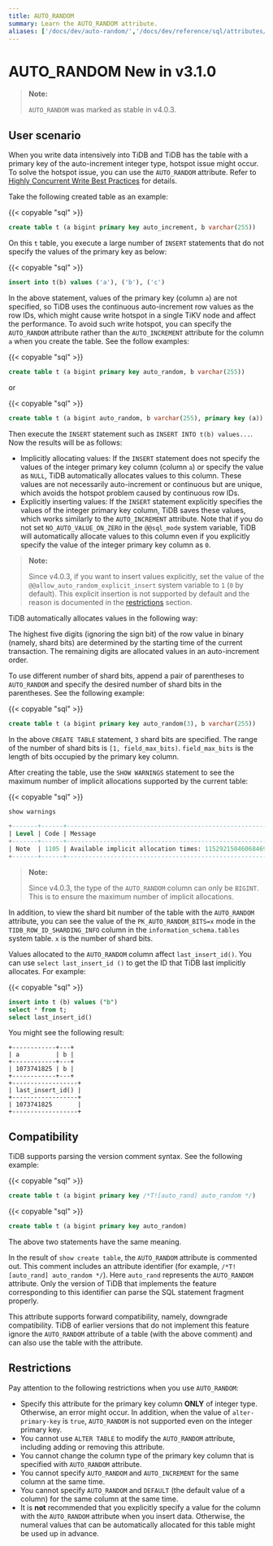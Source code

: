 ```yaml
---
title: AUTO_RANDOM
summary: Learn the AUTO_RANDOM attribute.
aliases: ['/docs/dev/auto-random/','/docs/dev/reference/sql/attributes/auto-random/']
---
```


# AUTO_RANDOM <span class="version-mark">New in v3.1.0</span>

> **Note:**
>
> `AUTO_RANDOM` was marked as stable in v4.0.3.

## User scenario

When you write data intensively into TiDB and TiDB has the table with a primary key of the auto-increment integer type, hotspot issue might occur. To solve the hotspot issue, you can use the `AUTO_RANDOM` attribute. Refer to [Highly Concurrent Write Best Practices](/best-practices/high-concurrency-best-practices.md#complex-hotspot-problems) for details.

Take the following created table as an example:

{{< copyable "sql" >}}

```sql
create table t (a bigint primary key auto_increment, b varchar(255))
```

On this `t` table, you execute a large number of `INSERT` statements that do not specify the values of the primary key as below:

{{< copyable "sql" >}}

```sql
insert into t(b) values ('a'), ('b'), ('c')
```

In the above statement, values of the primary key (column `a`) are not specified, so TiDB uses the continuous auto-increment row values as the row IDs, which might cause write hotspot in a single TiKV node and affect the performance. To avoid such write hotspot, you can specify the `AUTO_RANDOM` attribute rather than the `AUTO_INCREMENT` attribute for the column `a` when you create the table. See the follow examples:

{{< copyable "sql" >}}

```sql
create table t (a bigint primary key auto_random, b varchar(255))
```

or

{{< copyable "sql" >}}

```sql
create table t (a bigint auto_random, b varchar(255), primary key (a))
```

Then execute the `INSERT` statement such as `INSERT INTO t(b) values...`. Now the results will be as follows:

+ Implicitly allocating values: If the `INSERT` statement does not specify the values of the integer primary key column (column `a`) or specify the value as `NULL`, TiDB automatically allocates values to this column. These values are not necessarily auto-increment or continuous but are unique, which avoids the hotspot problem caused by continuous row IDs.
+ Explicitly inserting values: If the `INSERT` statement explicitly specifies the values of the integer primary key column, TiDB saves these values, which works similarly to the `AUTO_INCREMENT` attribute. Note that if you do not set `NO_AUTO_VALUE_ON_ZERO` in the `@@sql_mode` system variable, TiDB will automatically allocate values to this column even if you explicitly specify the value of the integer primary key column as `0`.

> **Note:**
>
> Since v4.0.3, if you want to insert values explicitly, set the value of the `@@allow_auto_random_explicit_insert` system variable to `1` (`0` by default). This explicit insertion is not supported by default and the reason is documented in the [restrictions](#restrictions) section.

TiDB automatically allocates values in the following way:

The highest five digits (ignoring the sign bit) of the row value in binary (namely, shard bits) are determined by the starting time of the current transaction. The remaining digits are allocated values in an auto-increment order.

To use different number of shard bits, append a pair of parentheses to `AUTO_RANDOM` and specify the desired number of shard bits in the parentheses. See the following example:

{{< copyable "sql" >}}

```sql
create table t (a bigint primary key auto_random(3), b varchar(255))
```

In the above `CREATE TABLE` statement, `3` shard bits are specified. The range of the number of shard bits is `[1, field_max_bits)`. `field_max_bits` is the length of bits occupied by the primary key column.

After creating the table, use the `SHOW WARNINGS` statement to see the maximum number of implicit allocations supported by the current table:

{{< copyable "sql" >}}

```sql
show warnings
```

```sql
+-------+------+----------------------------------------------------------+
| Level | Code | Message                                                  |
+-------+------+----------------------------------------------------------+
| Note  | 1105 | Available implicit allocation times: 1152921504606846976 |
+-------+------+----------------------------------------------------------+
```

> **Note:**
>
> Since v4.0.3, the type of the `AUTO_RANDOM` column can only be `BIGINT`. This is to ensure the maximum number of implicit allocations.

In addition, to view the shard bit number of the table with the `AUTO_RANDOM` attribute, you can see the value of the `PK_AUTO_RANDOM_BITS=x` mode in the `TIDB_ROW_ID_SHARDING_INFO` column in the `information_schema.tables` system table. `x` is the number of shard bits.

Values allocated to the `AUTO_RANDOM` column affect `last_insert_id()`. You can use `select last_insert_id ()` to get the ID that TiDB last implicitly allocates. For example:

{{< copyable "sql" >}}

```sql
insert into t (b) values ("b")
select * from t;
select last_insert_id()
```

You might see the following result:

```
+------------+---+
| a          | b |
+------------+---+
| 1073741825 | b |
+------------+---+
+------------------+
| last_insert_id() |
+------------------+
| 1073741825       |
+------------------+
```

## Compatibility

TiDB supports parsing the version comment syntax. See the following example:

{{< copyable "sql" >}}

```sql
create table t (a bigint primary key /*T![auto_rand] auto_random */)
```

{{< copyable "sql" >}}

```sql
create table t (a bigint primary key auto_random)
```

The above two statements have the same meaning.

In the result of `show create table`, the `AUTO_RANDOM` attribute is commented out. This comment includes an attribute identifier (for example, `/*T![auto_rand] auto_random */`). Here `auto_rand` represents the `AUTO_RANDOM` attribute. Only the version of TiDB that implements the feature corresponding to this identifier can parse the SQL statement fragment properly.

This attribute supports forward compatibility, namely, downgrade compatibility. TiDB of earlier versions that do not implement this feature ignore the `AUTO_RANDOM` attribute of a table (with the above comment) and can also use the table with the attribute.

## Restrictions

Pay attention to the following restrictions when you use `AUTO_RANDOM`:

- Specify this attribute for the primary key column **ONLY** of integer type. Otherwise, an error might occur. In addition, when the value of `alter-primary-key` is `true`, `AUTO_RANDOM` is not supported even on the integer primary key.
- You cannot use `ALTER TABLE` to modify the `AUTO_RANDOM` attribute, including adding or removing this attribute.
- You cannot change the column type of the primary key column that is specified with `AUTO_RANDOM` attribute.
- You cannot specify `AUTO_RANDOM` and `AUTO_INCREMENT` for the same column at the same time.
- You cannot specify `AUTO_RANDOM` and `DEFAULT` (the default value of a column) for the same column at the same time.
- It is **not** recommended that you explicitly specify a value for the column with the `AUTO_RANDOM` attribute when you insert data. Otherwise, the numeral values that can be automatically allocated for this table might be used up in advance.
